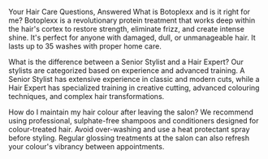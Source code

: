 Your Hair Care Questions, Answered
What is Botoplexx and is it right for me?
Botoplexx is a revolutionary protein treatment that works deep within the hair's cortex to restore strength, eliminate frizz, and create intense shine. It's perfect for anyone with damaged, dull, or unmanageable hair. It lasts up to 35 washes with proper home care.

What is the difference between a Senior Stylist and a Hair Expert?
Our stylists are categorized based on experience and advanced training. A Senior Stylist has extensive experience in classic and modern cuts, while a Hair Expert has specialized training in creative cutting, advanced colouring techniques, and complex hair transformations.

How do I maintain my hair colour after leaving the salon?
We recommend using professional, sulphate-free shampoos and conditioners designed for colour-treated hair. Avoid over-washing and use a heat protectant spray before styling. Regular glossing treatments at the salon can also refresh your colour's vibrancy between appointments.
